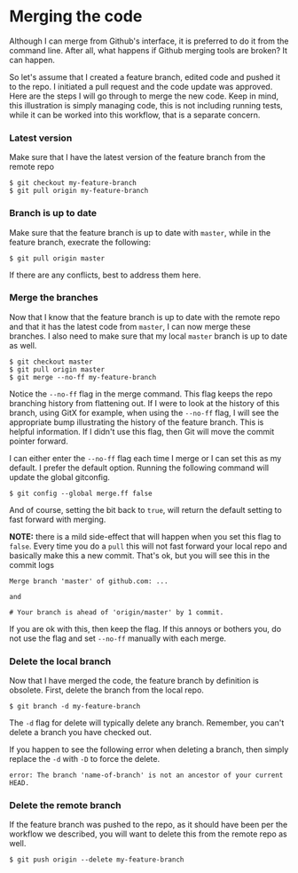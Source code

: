 # Merging the code

Although I can merge from Github's interface, it is preferred to do it from the command line. After all, what happens if Github merging tools are broken? It can happen.

So let's assume that I created a feature branch, edited code and pushed it to the repo. I initiated a pull request and the code update was approved. Here are the steps I will go through to merge the new code. Keep in mind, this illustration is simply managing code, this is not including running tests, while it can be worked into this workflow, that is a separate concern.

### Latest version

Make sure that I have the latest version of the feature branch from the remote repo

```
$ git checkout my-feature-branch
$ git pull origin my-feature-branch
```

### Branch is up to date

Make sure that the feature branch is up to date with `master`, while in the feature branch, execrate the following:

```
$ git pull origin master
```

If there are any conflicts, best to address them here.

### Merge the branches

Now that I know that the feature branch is up to date with the remote repo and that it has the latest code from `master`, I can now merge these branches. I also need to make sure that my local `master` branch is up to date as well.

```
$ git checkout master
$ git pull origin master
$ git merge --no-ff my-feature-branch
```

Notice the `--no-ff` flag in the merge command. This flag keeps the repo branching history from flattening out. If I were to look at the history of this branch, using GitX for example, when using the `--no-ff` flag, I will see the appropriate bump illustrating the history of the feature branch. This is helpful information. If I didn't use this flag, then Git will move the commit pointer forward.

I can either enter the `--no-ff` flag each time I merge or I can set this as my default. I prefer the default option. Running the following command will update the global gitconfig.

```
$ git config --global merge.ff false
```

And of course, setting the bit back to `true`, will return the default setting to fast forward with merging.

**NOTE:** there is a mild side-effect that will happen when you set this flag to `false`. Every time you do a `pull` this will not fast forward your local repo and basically make this a new commit. That's ok, but you will see this in the commit logs

```
Merge branch 'master' of github.com: ...

and

# Your branch is ahead of 'origin/master' by 1 commit.
```

If you are ok with this, then keep the flag. If this annoys or bothers you, do not use the flag and set `--no-ff` manually with each merge.

### Delete the local branch

Now that I have merged the code, the feature branch by definition is obsolete. First, delete the branch from the local repo.

```
$ git branch -d my-feature-branch
```

The `-d` flag for delete will typically delete any branch. Remember, you can't delete a branch you have checked out.

If you happen to see the following error when deleting a branch, then simply replace the `-d` with `-D` to force the delete.

```
error: The branch 'name-of-branch' is not an ancestor of your current HEAD.
```

### Delete the remote branch

If the feature branch was pushed to the repo, as it should have been per the workflow we described, you will want to delete this from the remote repo as well.

```
$ git push origin --delete my-feature-branch
```
